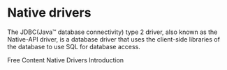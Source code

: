 # Native drivers


The JDBC(Java™ database connectivity) type 2 driver, also known as the Native-API driver, is a database driver that uses the client-side libraries of the database to use SQL for database access.

<ResourceGroupTitle>Free Content</ResourceGroupTitle>
<BadgeLink colorScheme='yellow' badgeText='Read' href='https://opensource.googleblog.com/2011/06/introducing-native-driver.html#:~:text=NativeDriver%20is%20an%20implementation%20of,rather%20than%20a%20web%20application.'>Native Drivers Introduction</BadgeLink>